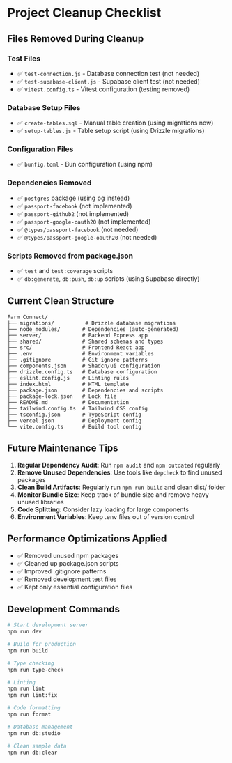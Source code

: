 # Project Cleanup Checklist

## Files Removed During Cleanup

### Test Files
- ✅ `test-connection.js` - Database connection test (not needed)
- ✅ `test-supabase-client.js` - Supabase client test (not needed)
- ✅ `vitest.config.ts` - Vitest configuration (testing removed)

### Database Setup Files
- ✅ `create-tables.sql` - Manual table creation (using migrations now)
- ✅ `setup-tables.js` - Table setup script (using Drizzle migrations)

### Configuration Files
- ✅ `bunfig.toml` - Bun configuration (using npm)

### Dependencies Removed
- ✅ `postgres` package (using pg instead)
- ✅ `passport-facebook` (not implemented)
- ✅ `passport-github2` (not implemented) 
- ✅ `passport-google-oauth20` (not implemented)
- ✅ `@types/passport-facebook` (not needed)
- ✅ `@types/passport-google-oauth20` (not needed)

### Scripts Removed from package.json
- ✅ `test` and `test:coverage` scripts
- ✅ `db:generate`, `db:push`, `db:up` scripts (using Supabase directly)

## Current Clean Structure

```
Farm Connect/
├── migrations/          # Drizzle database migrations
├── node_modules/       # Dependencies (auto-generated)
├── server/             # Backend Express app
├── shared/             # Shared schemas and types
├── src/                # Frontend React app
├── .env                # Environment variables
├── .gitignore          # Git ignore patterns
├── components.json     # Shadcn/ui configuration
├── drizzle.config.ts   # Database configuration
├── eslint.config.js    # Linting rules
├── index.html          # HTML template
├── package.json        # Dependencies and scripts
├── package-lock.json   # Lock file
├── README.md           # Documentation
├── tailwind.config.ts  # Tailwind CSS config
├── tsconfig.json       # TypeScript config
├── vercel.json         # Deployment config
└── vite.config.ts      # Build tool config
```

## Future Maintenance Tips

1. **Regular Dependency Audit**: Run `npm audit` and `npm outdated` regularly
2. **Remove Unused Dependencies**: Use tools like `depcheck` to find unused packages
3. **Clean Build Artifacts**: Regularly run `npm run build` and clean dist/ folder
4. **Monitor Bundle Size**: Keep track of bundle size and remove heavy unused libraries
5. **Code Splitting**: Consider lazy loading for large components
6. **Environment Variables**: Keep .env files out of version control

## Performance Optimizations Applied

- ✅ Removed unused npm packages
- ✅ Cleaned up package.json scripts
- ✅ Improved .gitignore patterns
- ✅ Removed development test files
- ✅ Kept only essential configuration files

## Development Commands

```bash
# Start development server
npm run dev

# Build for production  
npm run build

# Type checking
npm run type-check

# Linting
npm run lint
npm run lint:fix

# Code formatting
npm run format

# Database management
npm run db:studio

# Clean sample data
npm run db:clear
```